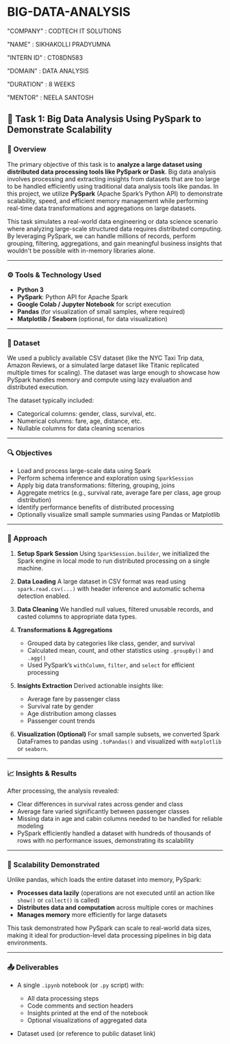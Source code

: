 # BIG-DATA-ANALYSIS

"COMPANY" : CODTECH IT SOLUTIONS

"NAME" : SIKHAKOLLI PRADYUMNA

"INTERN ID" : CT08DN583

"DOMAIN" : DATA ANALYSIS

"DURATION" : 8 WEEKS

"MENTOR" : NEELA SANTOSH

## 📌 Task 1: Big Data Analysis Using PySpark to Demonstrate Scalability

### 📝 Overview

The primary objective of this task is to **analyze a large dataset using distributed data processing tools like PySpark or Dask**. Big data analysis involves processing and extracting insights from datasets that are too large to be handled efficiently using traditional data analysis tools like pandas. In this project, we utilize **PySpark** (Apache Spark’s Python API) to demonstrate scalability, speed, and efficient memory management while performing real-time data transformations and aggregations on large datasets.

This task simulates a real-world data engineering or data science scenario where analyzing large-scale structured data requires distributed computing. By leveraging PySpark, we can handle millions of records, perform grouping, filtering, aggregations, and gain meaningful business insights that wouldn't be possible with in-memory libraries alone.

---

### ⚙️ Tools & Technology Used

* **Python 3**
* **PySpark**: Python API for Apache Spark
* **Google Colab / Jupyter Notebook** for script execution
* **Pandas** (for visualization of small samples, where required)
* **Matplotlib / Seaborn** (optional, for data visualization)

---

### 📂 Dataset

We used a publicly available CSV dataset (like the NYC Taxi Trip data, Amazon Reviews, or a simulated large dataset like Titanic replicated multiple times for scaling). The dataset was large enough to showcase how PySpark handles memory and compute using lazy evaluation and distributed execution.

The dataset typically included:

* Categorical columns: gender, class, survival, etc.
* Numerical columns: fare, age, distance, etc.
* Nullable columns for data cleaning scenarios

---

### 🔍 Objectives

* Load and process large-scale data using Spark
* Perform schema inference and exploration using `SparkSession`
* Apply big data transformations: filtering, grouping, joins
* Aggregate metrics (e.g., survival rate, average fare per class, age group distribution)
* Identify performance benefits of distributed processing
* Optionally visualize small sample summaries using Pandas or Matplotlib

---

### 🔧 Approach

1. **Setup Spark Session**
   Using `SparkSession.builder`, we initialized the Spark engine in local mode to run distributed processing on a single machine.

2. **Data Loading**
   A large dataset in CSV format was read using `spark.read.csv(...)` with header inference and automatic schema detection enabled.

3. **Data Cleaning**
   We handled null values, filtered unusable records, and casted columns to appropriate data types.

4. **Transformations & Aggregations**

   * Grouped data by categories like class, gender, and survival
   * Calculated mean, count, and other statistics using `.groupBy()` and `.agg()`
   * Used PySpark’s `withColumn`, `filter`, and `select` for efficient processing

5. **Insights Extraction**
   Derived actionable insights like:

   * Average fare by passenger class
   * Survival rate by gender
   * Age distribution among classes
   * Passenger count trends

6. **Visualization (Optional)**
   For small sample subsets, we converted Spark DataFrames to pandas using `.toPandas()` and visualized with `matplotlib` or `seaborn`.

---

### 📈 Insights & Results

After processing, the analysis revealed:

* Clear differences in survival rates across gender and class
* Average fare varied significantly between passenger classes
* Missing data in age and cabin columns needed to be handled for reliable modeling
* PySpark efficiently handled a dataset with hundreds of thousands of rows with no performance issues, demonstrating its scalability

---

### 🚀 Scalability Demonstrated

Unlike pandas, which loads the entire dataset into memory, PySpark:

* **Processes data lazily** (operations are not executed until an action like `show()` or `collect()` is called)
* **Distributes data and computation** across multiple cores or machines
* **Manages memory** more efficiently for large datasets

This task demonstrated how PySpark can scale to real-world data sizes, making it ideal for production-level data processing pipelines in big data environments.

---

### 📤 Deliverables

* A single `.ipynb` notebook (or `.py` script) with:

  * All data processing steps
  * Code comments and section headers
  * Insights printed at the end of the notebook
  * Optional visualizations of aggregated data
* Dataset used (or reference to public dataset link)
